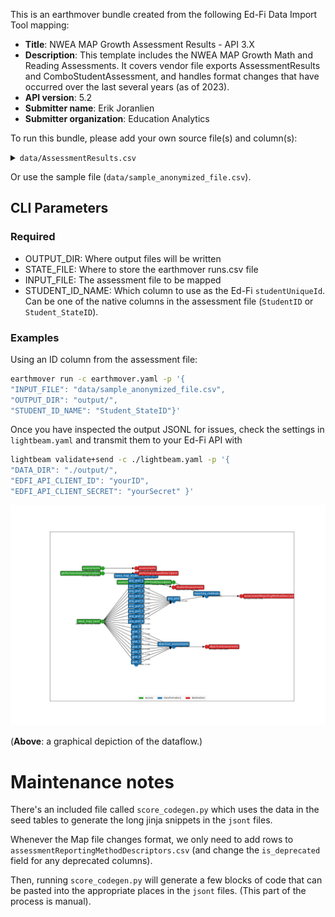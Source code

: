 This is an earthmover bundle created from the following Ed-Fi Data Import Tool mapping:
* **Title**: NWEA MAP Growth Assessment Results - API 3.X
* **Description**: This template includes the NWEA MAP Growth Math and Reading Assessments. It covers vendor file exports AssessmentResults and ComboStudentAssessment, and handles format changes that have occurred over the last several years (as of 2023).
* **API version**: 5.2
* **Submitter name**: Erik Joranlien
* **Submitter organization**: Education Analytics

To run this bundle, please add your own source file(s) and column(s):
<details>
<summary><code>data/AssessmentResults.csv</code></summary>
This bundle works with the standard NWEA Map exports AssessmentResults.csv or 
ComboStudentAssessment.csv.

It tries to retain compatibility across various versions of these file specifications
by looking for both the old and new names of changed columns.

</details>

Or use the sample file (`data/sample_anonymized_file.csv`).

## CLI Parameters

### Required
- OUTPUT_DIR: Where output files will be written
- STATE_FILE: Where to store the earthmover runs.csv file
- INPUT_FILE: The assessment file to be mapped
- STUDENT_ID_NAME: Which column to use as the Ed-Fi `studentUniqueId`. Can be one of the native columns in the assessment file (`StudentID` or `Student_StateID`).

### Examples
Using an ID column from the assessment file:
```bash
earthmover run -c earthmover.yaml -p '{
"INPUT_FILE": "data/sample_anonymized_file.csv",
"OUTPUT_DIR": "output/",
"STUDENT_ID_NAME": "Student_StateID"}'
```

Once you have inspected the output JSONL for issues, check the settings in `lightbeam.yaml` and transmit them to your Ed-Fi API with
```bash
lightbeam validate+send -c ./lightbeam.yaml -p '{
"DATA_DIR": "./output/",
"EDFI_API_CLIENT_ID": "yourID",
"EDFI_API_CLIENT_SECRET": "yourSecret" }'
```

![DAG view of transformations](graph.png)

(**Above**: a graphical depiction of the dataflow.)


# Maintenance notes
There's an included file called `score_codegen.py` which uses the data in the seed tables to generate the long jinja snippets in the `jsont` files. 

Whenever the Map file changes format, we only need to add rows to `assessmentReportingMethodDescriptors.csv` (and change the `is_deprecated` field for any deprecated columns). 

Then, running `score_codegen.py` will generate a few blocks of code that can be pasted into the appropriate places in the `jsont` files. (This part of the process is manual).